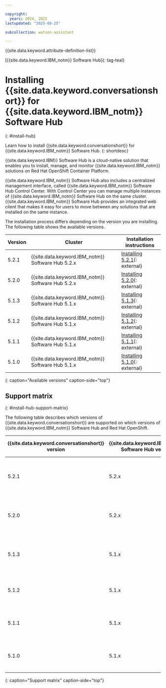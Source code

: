 ```yaml
---

copyright:
  years: 2024, 2025
lastupdated: "2025-08-25"

subcollection: watson-assistant

---
```


{{site.data.keyword.attribute-definition-list}}

[{{site.data.keyword.IBM_notm}} Software Hub]{: tag-teal}

# Installing {{site.data.keyword.conversationshort}} for {{site.data.keyword.IBM_notm}} Software Hub
{: #install-hub}

Learn how to install {{site.data.keyword.conversationshort}} for {{site.data.keyword.IBM_notm}} Software Hub.
{: shortdesc}

{{site.data.keyword.IBM}} Software Hub is a cloud-native solution that enables you to install, manage, and monitor {{site.data.keyword.IBM_notm}} solutions on Red Hat OpenShift Container Platform. 

{{site.data.keyword.IBM_notm}} Software Hub also includes a centralized management interface, called {{site.data.keyword.IBM_notm}} Software Hub Control Center. With Control Center you can manage multiple instances of {{site.data.keyword.IBM_notm}} Software Hub on the same cluster. {{site.data.keyword.IBM_notm}} Software Hub provides an integrated web client that makes it easy for users to move between any solutions that are installed on the same instance.

The installation process differs depending on the version you are installing. The following table shows the available versions.

| Version |  Cluster | Installation instructions |
| --- | --- | --- |
| 5.2.1 | {{site.data.keyword.IBM_notm}} Software Hub 5.2.x | [Installing 5.2.1](https://www.ibm.com/docs/en/software-hub/5.2.x?topic=assistant-installing){: external} |
| 5.2.0 | {{site.data.keyword.IBM_notm}} Software Hub 5.2.x | [Installing 5.2.0](https://www.ibm.com/docs/en/software-hub/5.2.x?topic=assistant-installing){: external} |
| 5.1.3 | {{site.data.keyword.IBM_notm}} Software Hub 5.1.x | [Installing 5.1.3](https://www.ibm.com/docs/en/software-hub/5.1.x?topic=assistant-installing){: external} |
| 5.1.2 | {{site.data.keyword.IBM_notm}} Software Hub 5.1.x | [Installing 5.1.2](https://www.ibm.com/docs/en/software-hub/5.1.x?topic=assistant-installing){: external} |
| 5.1.1 | {{site.data.keyword.IBM_notm}} Software Hub 5.1.x | [Installing 5.1.1](https://www.ibm.com/docs/en/software-hub/5.1.x?topic=assistant-installing){: external} |
| 5.1.0 | {{site.data.keyword.IBM_notm}} Software Hub 5.1.x | [Installing 5.1.0](https://www.ibm.com/docs/en/software-hub/5.1.x?topic=assistant-installing){: external} |
{: caption="Available versions" caption-side="top"}


## Support matrix
{: #install-hub-support-matrix}

The following table describes which versions of {{site.data.keyword.conversationshort}} are supported on which versions of {{site.data.keyword.IBM_notm}} Software Hub and Red Hat OpenShift.

| {{site.data.keyword.conversationshort}} version | {{site.data.keyword.IBM_notm}} Software Hub version | Red Hat OpenShift version |
| --- | --- | --- |
| 5.2.1| 5.2.x | 4.12, 4.14, 4.15, 4.16, 4.17, or 4.18 |
| 5.2.0| 5.2.x | 4.12, 4.14, 4.15, 4.16, 4.17, or 4.18 |
| 5.1.3| 5.1.x | 4.12, 4.14, 4.15, 4.16, 4.17, or 4.18 |
| 5.1.2| 5.1.x | 4.12, 4.14, 4.15, 4.16, or 4.17 |
| 5.1.1| 5.1.x | 4.12, 4.14, 4.15, 4.16, or 4.17 |
| 5.1.0| 5.1.x | 4.12, 4.14, 4.15, 4.16, or 4.17 |
{: caption="Support matrix" caption-side="top"}

